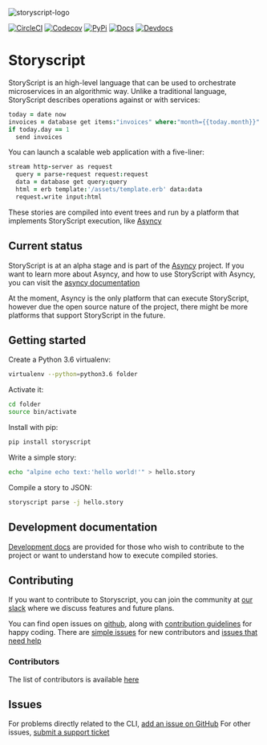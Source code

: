 ![storyscript-logo](https://user-images.githubusercontent.com/2041757/44708914-9c66a380-aaa8-11e8-8e53-502c17ab5be3.png)

[![CircleCI](https://circleci.com/gh/storyscript/storyscript.svg?style=svg)](https://circleci.com/gh/storyscript/storyscript)
[![Codecov](https://codecov.io/gh/storyscript/storyscript/graphs/badge.svg)](https://codecov.io/github/asyncy/storyscript)
[![PyPi](https://img.shields.io/pypi/v/storyscript.svg)](https://pypi.python.org/pypi/storyscript)
[![Docs](https://img.shields.io/badge/docs-online-brightgreen.svg)](https://docs.asyncy.com/storyscript)
[![Devdocs](https://img.shields.io/badge/devdocs-online-brightgreen.svg)](https://storyscript.readthedocs.io)


# Storyscript

StoryScript is an high-level language that can be used to orchestrate
microservices in an algorithmic way. Unlike a traditional language, StoryScript
describes operations against or with services:

```coffee
today = date now
invoices = database get items:"invoices" where:"month={{today.month}}"
if today.day == 1
  send invoices
```

You can launch a scalable web application with a five-liner:

```coffee
stream http-server as request
  query = parse-request request:request
  data = database get query:query
  html = erb template:'/assets/template.erb' data:data
  request.write input:html
```

These stories are compiled into event trees and run by a platform that
implements StoryScript execution, like [Asyncy](https://github.com/Asyncy)

## Current status

StoryScript is at an alpha stage and is part of the [Asyncy](https://asyncy.com)
project. If you want to learn more about Asyncy, and how to use StoryScript
with Asyncy, you can visit the [asyncy documentation](https://docs.asyncy.com)

At the moment, Asyncy is the only platform that can execute StoryScript, however
due the open source nature of the project, there might be more platforms that
support StoryScript in the future.

## Getting started

Create a Python 3.6 virtualenv:

```sh
virtualenv --python=python3.6 folder
```

Activate it:

```sh
cd folder
source bin/activate
```

Install with pip:

```sh
pip install storyscript
```

Write a simple story:

```sh
echo "alpine echo text:'hello world!'" > hello.story
```

Compile a story to JSON:

```sh
storyscript parse -j hello.story
```

## Development documentation

[Development docs](https://storyscript.readthedocs.io) are provided for those
who wish to contribute to the project or want to understand how to execute
compiled stories.

## Contributing

If you want to contribute to Storyscript, you can join the community at
[our slack](https://asyncy.click/slack) where we discuss features and future
plans.

You can find open issues on [github](https://github.com/asyncy/storyscript/issues),
along with [contribution guidelines](https://github.com/asyncy/storyscript/blob/master/CONTRIBUTING.md)
for happy coding.
There are [simple issues](https://github.com/asyncy/storyscript/issues?q=is%3Aopen+is%3Aissue+label%3A%22good+first+issue%22)
for new contributors and
[issues that need help](https://github.com/asyncy/storyscript/issues?q=is%3Aopen+is%3Aissue+label%3A%22help+wanted%22)

### Contributors

The list of contributors is available [here](https://github.com/asyncy/storyscript/contributors)

## Issues

For problems directly related to the CLI, [add an issue on GitHub](https://github.com/asyncy/storyscript/issues/new)
For other issues, [submit a support ticket](mailto:help@storyscripts.org)
